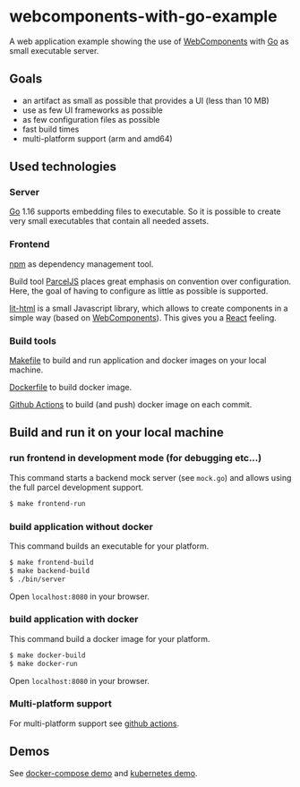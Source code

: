 # webcomponents-with-go-example

A web application example showing the use of [WebComponents](https://developer.mozilla.org/de/docs/Web/Web_Components) 
with [Go](https://golang.org/) as small executable server.

## Goals

* an artifact as small as possible that provides a UI (less than 10 MB)
* use as few UI frameworks as possible
* as few configuration files as possible
* fast build times
* multi-platform support (arm and amd64)

## Used technologies

### Server

[Go](https://golang.org/) 1.16 supports embedding files to executable. So it is possible to create very small 
executables that contain all needed assets.

### Frontend

[npm](https://www.npmjs.com/) as dependency management tool.

Build tool [ParcelJS](https://v2.parceljs.org/) places great emphasis on convention over configuration. Here, the goal 
of having to configure as little as possible is supported.

[lit-html](https://lit-html.polymer-project.org/) is a small Javascript library, which allows to create components in 
a simple way (based on [WebComponents](https://developer.mozilla.org/de/docs/Web/Web_Components)). This gives you a 
[React](https://reactjs.org/) feeling.

### Build tools

[Makefile](https://www.gnu.org/software/make/manual/make.html#Makefiles) to build and run application and docker images
on your local machine.

[Dockerfile](https://docs.docker.com/engine/reference/builder/) to build docker image.

[Github Actions](https://github.com/features/actions) to build (and push) docker image on each commit.

## Build and run it on your local machine

### run frontend in development mode (for debugging etc...)

This command starts a backend mock server (see `mock.go`) and allows using the full parcel development support.

```sh 
$ make frontend-run
```

### build application without docker

This command builds an executable for your platform.

```sh 
$ make frontend-build
$ make backend-build
$ ./bin/server
```

Open `localhost:8080` in your browser.

### build application with docker

This command build a docker image for your platform.

```sh 
$ make docker-build
$ make docker-run
```

Open `localhost:8080` in your browser.

### Multi-platform support

For multi-platform support see [github actions](.github/workflows/docker-build-and-push.yml).

## Demos

See [docker-compose demo](example/docker/readme.md) and
[kubernetes demo](example/kubernetes/readme.md).